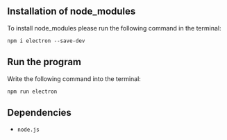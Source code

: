 ## Installation of node_modules
To install node_modules please run the following command in the terminal:

`npm i electron --save-dev`

## Run the program
Write the following command into the terminal:

`npm run electron`

## Dependencies
- `node.js`

